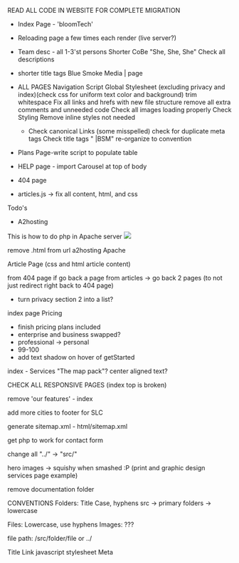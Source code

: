 READ ALL CODE IN WEBSITE FOR COMPLETE MIGRATION

- Index Page - 'bloomTech'

- Reloading page a few times each render (live server?)

- Team desc - all 1-3'st persons
  Shorter CoBe "She, She, She"
  Check all descriptions

- shorter title tags
  Blue Smoke Media | page

- ALL PAGES
  Navigation Script
  Global Stylesheet (excluding privacy and index)(check css for uniform text color and background)
  trim whitespace
  Fix all links and hrefs with new file structure
  remove all extra comments and unneeded code
  Check all images loading properly
  Check Styling
  Remove inline styles not needed

  - <head>
    Check canonical Links (some misspelled)
    check for duplicate meta tags
    Check title tags " |BSM"
    re-organize to convention

- Plans Page-write script to populate table

- HELP page - import Carousel at top of body

- 404 page

- articles.js -> fix all content, html, and css

Todo's

- A2hosting
<!-- addon -> alias for redirecting domains -->

This is how to do php in Apache server
![](../../../../Downloads/Screen%20Shot%202022-05-17%20at%209.14.13%20AM.png)

remove .html from url a2hosting Apache

Article Page (css and html article content)

from 404 page if go back a page from articles -> go back 2 pages (to not just redirect right back to 404 page)

- turn privacy section 2 into a list?

index page Pricing

- finish pricing plans included
- enterprise and business swapped?
- professional -> personal
- 99-100
- add text shadow on hover of getStarted

index - Services
"The map pack"?
center aligned text?

CHECK ALL RESPONSIVE PAGES (index top is broken)

remove 'our features' - index

add more cities to footer for SLC

generate sitemap.xml - html/sitemap.xml

get php to work for contact form

change all "../" -> "src/"

hero images -> squishy when smashed :P (print and graphic design services page example)

remove documentation folder

CONVENTIONS
Folders: Title Case, hyphens
src -> primary folders -> lowercase

Files: Lowercase, use hyphens
Images: ???

file path: /src/folder/file or ../

<Head>
Title
Link
  javascript
  stylesheet
Meta
</Head>
